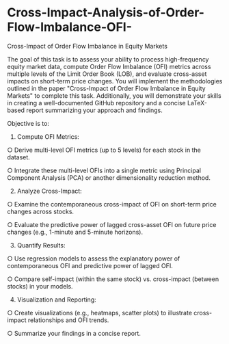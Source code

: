 # Cross-Impact-Analysis-of-Order-Flow-Imbalance-OFI-
Cross-Impact of Order Flow Imbalance in Equity Markets

The goal of this task is to assess your ability to process high-frequency equity market data,
compute Order Flow Imbalance (OFI) metrics across multiple levels of the Limit Order Book
(LOB), and evaluate cross-asset impacts on short-term price changes. You will implement the
methodologies outlined in the paper "Cross-Impact of Order Flow Imbalance in Equity
Markets" to complete this task. Additionally, you will demonstrate your skills in creating a
well-documented GitHub repository and a concise LaTeX-based report summarizing your
approach and findings.

Objective is to:

1. Compute OFI Metrics:
   
○ Derive multi-level OFI metrics (up to 5 levels) for each stock in the dataset.

○ Integrate these multi-level OFIs into a single metric using Principal Component
Analysis (PCA) or another dimensionality reduction method.

2. Analyze Cross-Impact:
   
○ Examine the contemporaneous cross-impact of OFI on short-term price changes
across stocks.

○ Evaluate the predictive power of lagged cross-asset OFI on future price changes
(e.g., 1-minute and 5-minute horizons).

3. Quantify Results:
   
○ Use regression models to assess the explanatory power of contemporaneous
OFI and predictive power of lagged OFI.

○ Compare self-impact (within the same stock) vs. cross-impact (between stocks)
in your models.

4. Visualization and Reporting:
 
○ Create visualizations (e.g., heatmaps, scatter plots) to illustrate cross-impact
relationships and OFI trends.

○ Summarize your findings in a concise report.
